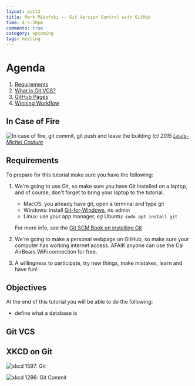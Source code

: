 ```yaml
---
layout: post2
title: Mark Mikofski -- Git Version Control with GitHub
time: 4-5:30pm
comments: true
category: upcoming
tags: meeting
---
```


# Agenda
1. [Requirements](#requirements)
2. [What is Git VCS?](#git-vcs)
3. [GitHub Pages](#github-pages)
4. [Winning Workflow](#winning-workflow)

## In Case of Fire
![In case of fire, git commit, git push and leave the building](https://github.com/louim/in-case-of-fire/blob/master/in_case_of_fire.png)
*(c) 2015 [Louis-Michel Couture](https://twitter.com/louim)*

## Requirements
To prepare for this tutorial make sure you have the following:

1. We're going to use Git, so make sure you have Git installed on a laptop,
and of course, don't forget to bring your laptop to the tutorial.

    - MacOS: you already have git, open a terminal and type git
    - Windows: install [Git-for-Windows](https://gitforwindows.org/), no admin
    - Linux: use your app manager, *eg* Ubuntu: `sudo apt install git`

   For more info, see the [Git SCM Book on installing Git](https://git-scm.com/book/en/v2/Getting-Started-Installing-Git)

2. We're going to make a personal webpage on GitHub, so make sure your computer
has working internet access. AFAIK anyone can use the Cal AirBears WiFi connection for free.
3. A willingness to participate, try new things, make mistakes, learn and have fun!

## Objectives
At the end of this tutorial you will be able to do the following:

* define what a database is


## Git VCS

## XKCD on Git
![xkcd 1597: Git](https://imgs.xkcd.com/comics/git.png)

![xkcd 1296: Git Commit](https://imgs.xkcd.com/comics/git_commit.png)

